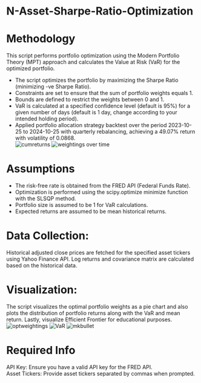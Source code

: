 # N-Asset-Sharpe-Ratio-Optimization
# Methodology
This script performs portfolio optimization using the Modern Portfolio Theory (MPT) approach and calculates the Value at Risk (VaR) for the optimized portfolio. <br />
- The script optimizes the portfolio by maximizing the Sharpe Ratio (minimizing -ve Sharpe Ratio).<br />
- Constraints are set to ensure that the sum of portfolio weights equals 1.<br />
- Bounds are defined to restrict the weights between 0 and 1.<br />
- VaR is calculated at a specified confidence level (default is 95%) for a given number of days (default is 1 day, change according to your intended holding period).<br />
- Applied portfolio allocation strategy backtest over the period 2023-10-25 to 2024-10-25 with quarterly rebalancing, achieving a 49.07% return with volatility of  0.0868. <br />
![cumreturns](https://github.com/user-attachments/assets/0ba3c90f-06b1-4dd8-93a0-d2ad89c1ab23)
![weightings over time](https://github.com/user-attachments/assets/b77a38b1-5a3a-4da5-a6aa-e266165070dc)

# Assumptions
- The risk-free rate is obtained from the FRED API (Federal Funds Rate).
- Optimization is performed using the scipy.optimize minimize function with the SLSQP method.<br />
- Portfolio size is assumed to be 1 for VaR calculations.<br />
- Expected returns are assumed to be mean historical returns.<br />
# Data Collection:
Historical adjusted close prices are fetched for the specified asset tickers using Yahoo Finance API. Log returns and covariance matrix are calculated based on the historical data.<br />
# Visualization:
The script visualizes the optimal portfolio weights as a pie chart and also plots the distribution of portfolio returns along with the VaR and mean return. Lastly, visualize Efficient Frontier for educational purposes.
![optweightings](https://github.com/user-attachments/assets/c8a744cd-63a7-4ec5-bb3c-d054afdf998f)
![VaR](https://github.com/user-attachments/assets/7b399b89-bbc5-4c8f-8f60-2f3a87c58b0d)
![mkbullet](https://github.com/user-attachments/assets/34835f16-7148-43d1-9e80-8e6834b547f8)

# Required Info
API Key: Ensure you have a valid API key for the FRED API.<br />
Asset Tickers: Provide asset tickers separated by commas when prompted.<br />
